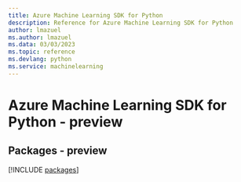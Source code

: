 ```yaml
---
title: Azure Machine Learning SDK for Python
description: Reference for Azure Machine Learning SDK for Python
author: lmazuel
ms.author: lmazuel
ms.data: 03/03/2023
ms.topic: reference
ms.devlang: python
ms.service: machinelearning
---
```

# Azure Machine Learning SDK for Python - preview
## Packages - preview
[!INCLUDE [packages](machine-learning-index.md)]